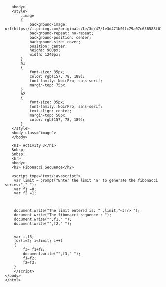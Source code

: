 <html version="1.0" enoding ="UTF-8">
    <html>
        <head>
            <title> fibonacci.html</title>                    
        </head>
        
       <body>
       <style>
           .image
           {
               background-image: url(https://i.pinimg.com/originals/1e/3d/47/1e3d471b00fc79a07c656588f01708f3.jpg);
               background-repeat: no-repeat;
               background-position: center;
               background-size: cover;
               position: center;
               height: 900px;
               width: 1240px;
           }
           h1
           {
               font-size: 35px;
               color: rgb(157, 78, 189);
               font-family: NoirPro, sans-serif;
               margin-top: 75px;
           }
           h2
           {
               font-size: 35px;
               font-family: NoirPro, sans-serif;
               text-align: center;
               margin-top: 50px;
               color: rgb(157, 78, 189);
           }
       </style>
       <body class="image">
       </body>

       <h1> Activity 3</h1>
       &nbsp;
       &nbsp;
       <hr>
       <body>
       <h2> Fibonacci Sequence</h2>

       <script type="text/javascript">
        var limit = prompt("Enter the limit 'n' to generate the fibonacci series:"," ");
        var f1 =0;
        var f2 =1;

        
        
        document.write("The limit entered is: " ,limit,"<br/> ");
        document.write("The fibonacci sequence : ");
        document.write("",f1," ");
        document.write("",f2," ");
        

        var i,f3;
        for(i=2; i<limit; i++)
        {
            f3= f1+f2;
            document.write("",f3," ");
            f1=f2;
            f2=f3;
        }
        </script>
    </body>
    </html>
